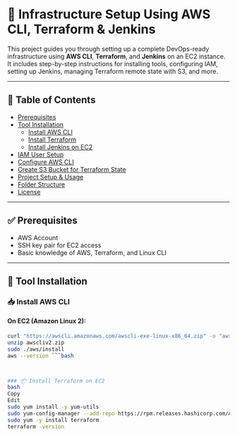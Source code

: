 # 🚀 Infrastructure Setup Using AWS CLI, Terraform & Jenkins

This project guides you through setting up a complete DevOps-ready infrastructure using **AWS CLI**, **Terraform**, and **Jenkins** on an EC2 instance. It includes step-by-step instructions for installing tools, configuring IAM, setting up Jenkins, managing Terraform remote state with S3, and more.

---

## 📌 Table of Contents

- [Prerequisites](#prerequisites)
- [Tool Installation](#tool-installation)
  - [Install AWS CLI](#install-aws-cli)
  - [Install Terraform](#install-terraform)
  - [Install Jenkins on EC2](#install-jenkins-on-ec2)
- [IAM User Setup](#iam-user-setup)
- [Configure AWS CLI](#configure-aws-cli)
- [Create S3 Bucket for Terraform State](#create-s3-bucket-for-terraform-state)
- [Project Setup & Usage](#project-setup--usage)
- [Folder Structure](#folder-structure)
- [License](#license)

---

## ✅ Prerequisites

- AWS Account
- SSH key pair for EC2 access
- Basic knowledge of AWS, Terraform, and Linux CLI

---

## 🔧 Tool Installation

### 📥 Install AWS CLI

#### On EC2 (Amazon Linux 2):
```bash
curl "https://awscli.amazonaws.com/awscli-exe-linux-x86_64.zip" -o "awscliv2.zip"
unzip awscliv2.zip
sudo ./aws/install
aws --version ```bash



### 📦 Install Terraform on EC2
bash
Copy
Edit
sudo yum install -y yum-utils
sudo yum-config-manager --add-repo https://rpm.releases.hashicorp.com/AmazonLinux/hashicorp.repo
sudo yum -y install terraform
terraform -version
